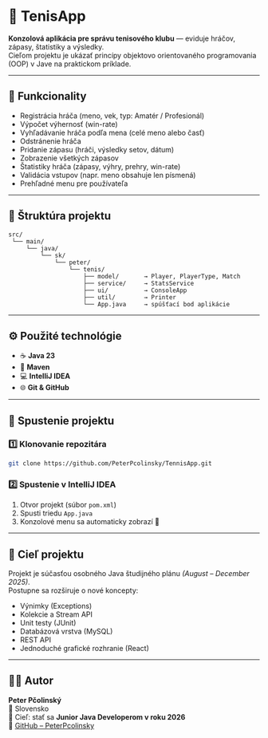 # 🎾 TenisApp

**Konzolová aplikácia pre správu tenisového klubu** — eviduje hráčov, zápasy, štatistiky a výsledky.  
Cieľom projektu je ukázať princípy objektovo orientovaného programovania (OOP) v Jave na praktickom príklade.

---

## 🧩 Funkcionality
- Registrácia hráča (meno, vek, typ: Amatér / Profesionál)
- Výpočet výhernosť (win-rate)
- Vyhľadávanie hráča podľa mena (celé meno alebo časť)
- Odstránenie hráča
- Pridanie zápasu (hráči, výsledky setov, dátum)
- Zobrazenie všetkých zápasov
- Štatistiky hráča (zápasy, výhry, prehry, win-rate)
- Validácia vstupov (napr. meno obsahuje len písmená)
- Prehľadné menu pre používateľa

---

## 🧱 Štruktúra projektu
```
src/
 └── main/
     └── java/
         └── sk/
             └── peter/
                 └── tenis/
                     ├── model/       → Player, PlayerType, Match
                     ├── service/     → StatsService
                     ├── ui/          → ConsoleApp
                     ├── util/        → Printer
                     └── App.java     → spúšťací bod aplikácie
```

---

## ⚙️ Použité technológie
- ☕ **Java 23**
- 🧩 **Maven**
- 💻 **IntelliJ IDEA**
- 🌐 **Git & GitHub**

---

## 🚀 Spustenie projektu

### 1️⃣ Klonovanie repozitára
```bash
git clone https://github.com/PeterPcolinsky/TennisApp.git
```

### 2️⃣ Spustenie v IntelliJ IDEA
1. Otvor projekt (súbor `pom.xml`)  
2. Spusti triedu `App.java`  
3. Konzolové menu sa automaticky zobrazí 🎾

---

## 🧠 Cieľ projektu
Projekt je súčasťou osobného Java študijného plánu *(August – December 2025)*.  
Postupne sa rozširuje o nové koncepty:
- Výnimky (Exceptions)  
- Kolekcie a Stream API  
- Unit testy (JUnit)  
- Databázová vrstva (MySQL)  
- REST API  
- Jednoduché grafické rozhranie (React)

---

## 👨‍💻 Autor
**Peter Pčolinský**  
📍 Slovensko  
🎯 Cieľ: stať sa **Junior Java Developerom v roku 2026**  
🔗 [GitHub – PeterPcolinsky](https://github.com/PeterPcolinsky)
